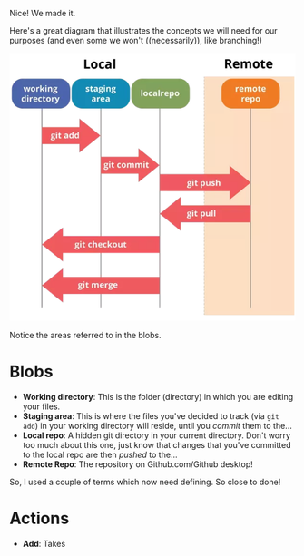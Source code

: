 Nice! We made it. 

Here's a great diagram that illustrates the concepts we will need for our purposes (and even some we won't ((necessarily)), like branching!)

<p align="center">
  <img src="images/git_flow_image.png" />
</p>


Notice the areas referred to in the blobs.

# Blobs
* __Working directory__: This is the folder (directory) in which you are editing your files.
* __Staging area__: This is where the files you've decided to track (via ``git add``) in your working directory will reside, until you *commit* them to the...
* __Local repo__: A hidden git directory in your current directory. Don't worry too much about this one, just know that changes that you've committed to the local repo are then *pushed* to the...
* __Remote Repo__: The repository on Github.com/Github desktop!

So, I used a couple of terms which now need defining. So close to done!

# Actions
* __Add__: Takes
